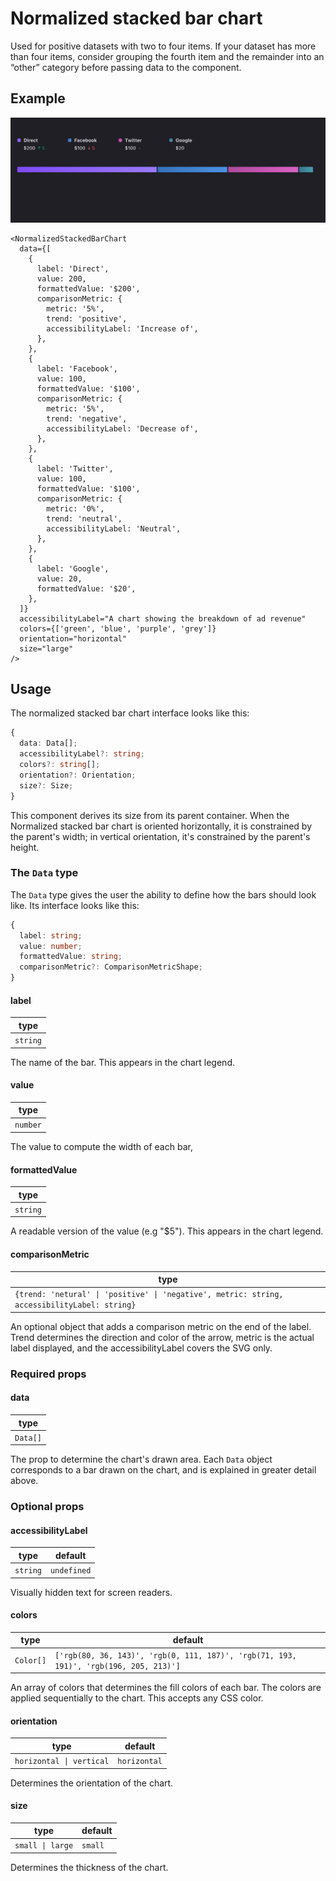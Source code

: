# Normalized stacked bar chart

Used for positive datasets with two to four items. If your dataset has more than four items, consider grouping the fourth item and the remainder into an “other” category before passing data to the component.

## Example

<img src="normalized-stacked-bar-chart.png" alt="Normalized stacked bar chart example image" />

```tsx
<NormalizedStackedBarChart
  data={[
    {
      label: 'Direct',
      value: 200,
      formattedValue: '$200',
      comparisonMetric: {
        metric: '5%',
        trend: 'positive',
        accessibilityLabel: 'Increase of',
      },
    },
    {
      label: 'Facebook',
      value: 100,
      formattedValue: '$100',
      comparisonMetric: {
        metric: '5%',
        trend: 'negative',
        accessibilityLabel: 'Decrease of',
      },
    },
    {
      label: 'Twitter',
      value: 100,
      formattedValue: '$100',
      comparisonMetric: {
        metric: '0%',
        trend: 'neutral',
        accessibilityLabel: 'Neutral',
      },
    },
    {
      label: 'Google',
      value: 20,
      formattedValue: '$20',
    },
  ]}
  accessibilityLabel="A chart showing the breakdown of ad revenue"
  colors={['green', 'blue', 'purple', 'grey']}
  orientation="horizontal"
  size="large"
/>
```

## Usage

The normalized stacked bar chart interface looks like this:

```typescript
{
  data: Data[];
  accessibilityLabel?: string;
  colors?: string[];
  orientation?: Orientation;
  size?: Size;
}
```

This component derives its size from its parent container. When the Normalized stacked bar chart is oriented horizontally, it is constrained by the parent's width; in vertical orientation, it's constrained by the parent's height.

### The `Data` type

The `Data` type gives the user the ability to define how the bars should look like. Its interface looks like this:

```typescript
{
  label: string;
  value: number;
  formattedValue: string;
  comparisonMetric?: ComparisonMetricShape;
}
```

#### label

| type     |
| -------- |
| `string` |

The name of the bar. This appears in the chart legend.

#### value

| type     |
| -------- |
| `number` |

The value to compute the width of each bar,

#### formattedValue

| type     |
| -------- |
| `string` |

A readable version of the value (e.g "\$5"). This appears in the chart legend.

#### comparisonMetric

| type
| -------------------------------------------------------------------------------------------- |
| `{trend: 'netural' \| 'positive' \| 'negative', metric: string, accessibilityLabel: string}` |

An optional object that adds a comparison metric on the end of the label. Trend determines the direction and color of the arrow, metric is the actual label displayed, and the accessibilityLabel covers the SVG only.

### Required props

#### data

| type     |
| -------- |
| `Data[]` |

The prop to determine the chart's drawn area. Each `Data` object corresponds to a bar drawn on the chart, and is explained in greater detail above.

### Optional props

#### accessibilityLabel

| type     | default     |
| -------- | ----------- |
| `string` | `undefined` |

Visually hidden text for screen readers.

#### colors

| type      | default                                                         |
| --------- | --------------------------------------------------------------- |
| `Color[]` | `['rgb(80, 36, 143)', 'rgb(0, 111, 187)', 'rgb(71, 193, 191)', 'rgb(196, 205, 213)']` |

An array of colors that determines the fill colors of each bar. The colors are applied sequentially to the chart. This accepts any CSS color.

#### orientation

| type                     | default      |
| ------------------------ | ------------ |
| `horizontal \| vertical` | `horizontal` |

Determines the orientation of the chart.

#### size

| type             | default |
| ---------------- | ------- |
| `small \| large` | `small` |

Determines the thickness of the chart.
